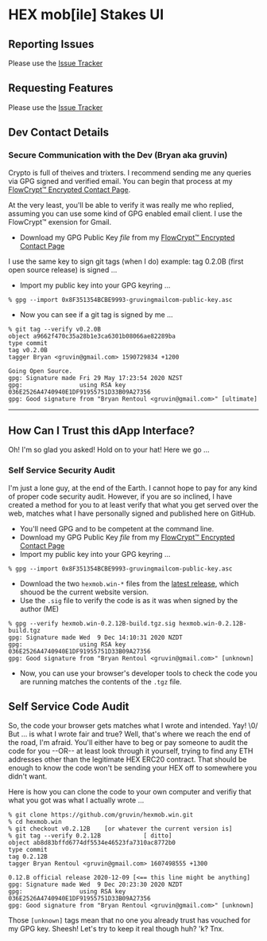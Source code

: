 # HEX mob[ile] Stakes UI

## Reporting Issues
Please use the [Issue Tracker](https://github.com/gruvin/hexmob.win/issues)

## Requesting Features
Please use the [Issue Tracker](https://github.com/gruvin/hexmob.win/issues)


## Dev Contact Details

### Secure Communication with the Dev (Bryan aka gruvin)
Crypto is full of theives and trixters. I recommend sending me any queries via GPG signed and verified email. You can begin that process at my [FlowCrypt™ Encrypted Contact Page](https://flowcrypt.com/me/gruvin). 

At the very least, you'll be able to verify it was really me who replied, assuming you can use some kind of GPG enabled email client. I use the FlowCrypt™ exension for Gmail.

- Download my GPG Public Key *file* from my [FlowCrypt™ Encrypted Contact Page](https://flowcrypt.com/me/gruvin)

I use the same key to sign git tags (when I do) example: tag 0.2.0B (first open source release) is signed ...

- Import my public key into your GPG keyring ...

```
% gpg --import 0x8F351354BCBE9993-gruvingmailcom-public-key.asc
```
- Now you can see if a git tag is signed by me ...
```
% git tag --verify v0.2.0B
object a9662f470c35a28b1e3ca6301b08066ae82289ba
type commit
tag v0.2.0B
tagger Bryan <gruvin@gmail.com> 1590729834 +1200

Going Open Source.
gpg: Signature made Fri 29 May 17:23:54 2020 NZST
gpg:                using RSA key 036E2526A4740940E1DF91955751D33B09A27356
gpg: Good signature from "Bryan Rentoul <gruvin@gmail.com>" [ultimate]
```

----

## How Can I Trust this dApp Interface?

Oh! I'm so glad you asked! Hold on to your hat! Here we go ...

### Self Service Security Audit
I'm just a lone guy, at the end of the Earth. I cannot hope to pay for any kind of proper code security audit. However, if you are so inclined, I have created a method for you to at least verify that what you get served over the web, matches what I have personally signed and published here on GitHub.

- You'll need GPG and to be competent at the command line.
- Download my GPG Public Key *file* from my [FlowCrypt™ Encrypted Contact Page](https://flowcrypt.com/me/gruvin)
- Import my public key into your GPG keyring ...
```
% gpg --import 0x8F351354BCBE9993-gruvingmailcom-public-key.asc
```
- Download the two `hexmob.win-*` files from the [latest release](https://github.com/gruvin/hexmob.win/releases/latest), which shouod be the current website version.
- Use the `.sig` file to verify the code is as it was when signed by the author (ME)
```
% gpg --verify hexmob.win-0.2.12B-build.tgz.sig hexmob.win-0.2.12B-build.tgz
gpg: Signature made Wed  9 Dec 14:10:31 2020 NZDT
gpg:                using RSA key 036E2526A4740940E1DF91955751D33B09A27356
gpg: Good signature from "Bryan Rentoul <gruvin@gmail.com>" [unknown]
```
- Now, you can use your browser's developer tools to check the code you are running matches the contents of the `.tgz` file.

## Self Service Code Audit
So, the code your browser gets matches what I wrote and intended. Yay! \0/ But ... is what I wrote fair and true? Well, that's where we reach the end of the road, I'm afraid. You'll either have to beg or pay someone to audit the code for you --OR-- at least look through it yourself, trying to find any ETH addresses other than the legitimate HEX ERC20 contract. That should be enough to know the code won't be sending your HEX off to somewhere you didn't want.

Here is how you can clone the code to your own computer and verifiy that what you got was what I actually wrote ...

```
% git clone https://github.com/gruvin/hexmob.win.git
% cd hexmob.win
% git checkout v0.2.12B    [or whatever the current version is]
% git tag --verify 0.2.12B            [ ditto]
object ab8d83bffd6774df5534e46523fa7310ac8772b0
type commit
tag 0.2.12B
tagger Bryan Rentoul <gruvin@gmail.com> 1607498555 +1300

0.12.B official release 2020-12-09 [<== this line might be anything]
gpg: Signature made Wed  9 Dec 20:23:30 2020 NZDT
gpg:                using RSA key 036E2526A4740940E1DF91955751D33B09A27356
gpg: Good signature from "Bryan Rentoul <gruvin@gmail.com>" [unknown]
```

Those `[unknown]` tags mean that no one you already trust has vouched for my GPG key. Sheesh! Let's try to keep it real though huh? 'k? Tnx.
